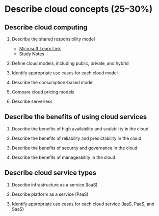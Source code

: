 # Describe cloud concepts (25–30%)

## Describe cloud computing

1. Describe the shared responsibility model
   - [Microsoft Learn Link](https://learn.microsoft.com/en-us/training/modules/describe-cloud-compute/4-describe-shared-responsibility-model?ns-enrollment-type=learningpath&ns-enrollment-id=learn.wwl.microsoft-azure-fundamentals-describe-cloud-concepts)
   - Study Notes

1. Define cloud models, including public, private, and hybrid

1. Identify appropriate use cases for each cloud model

1. Describe the consumption-based model

1. Compare cloud pricing models

1. Describe serverless


## Describe the benefits of using cloud services

1. Describe the benefits of high availability and scalability in the cloud

1. Describe the benefits of reliability and predictability in the cloud

1. Describe the benefits of security and governance in the cloud

1. Describe the benefits of manageability in the cloud


## Describe cloud service types

1. Describe infrastructure as a service (IaaS)

1. Describe platform as a service (PaaS)

1. Identify appropriate use cases for each cloud service (IaaS, PaaS, and SaaS)
